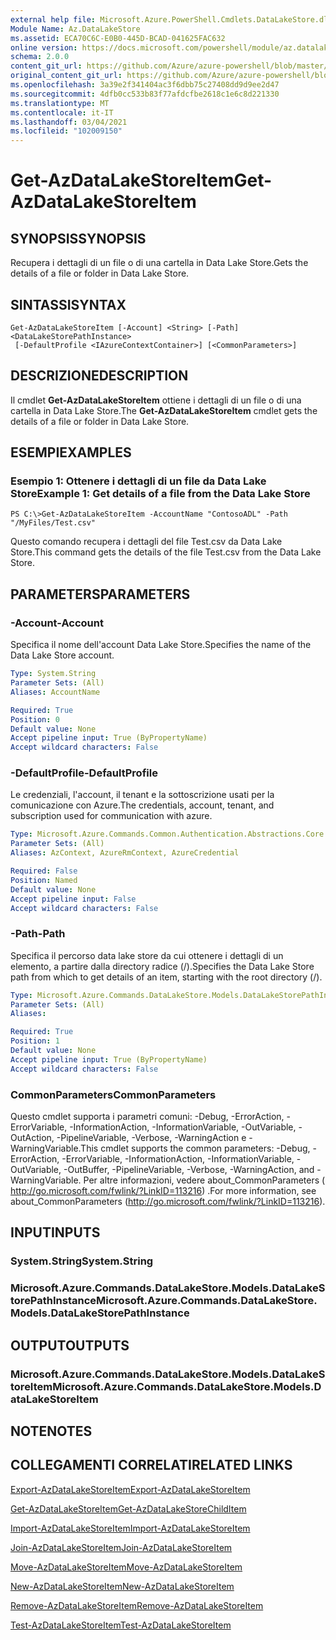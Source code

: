 ```yaml
---
external help file: Microsoft.Azure.PowerShell.Cmdlets.DataLakeStore.dll-Help.xml
Module Name: Az.DataLakeStore
ms.assetid: ECA70C6C-E0B0-445D-BCAD-041625FAC632
online version: https://docs.microsoft.com/powershell/module/az.datalakestore/get-azdatalakestoreitem
schema: 2.0.0
content_git_url: https://github.com/Azure/azure-powershell/blob/master/src/DataLakeStore/DataLakeStore/help/Get-AzDataLakeStoreItem.md
original_content_git_url: https://github.com/Azure/azure-powershell/blob/master/src/DataLakeStore/DataLakeStore/help/Get-AzDataLakeStoreItem.md
ms.openlocfilehash: 3a39e2f341404ac3f6dbb75c27408dd9d9ee2d47
ms.sourcegitcommit: 4dfb0cc533b83f77afdcfbe2618c1e6c8d221330
ms.translationtype: MT
ms.contentlocale: it-IT
ms.lasthandoff: 03/04/2021
ms.locfileid: "102009150"
---
```

# <span data-ttu-id="aaa38-101">Get-AzDataLakeStoreItem</span><span class="sxs-lookup"><span data-stu-id="aaa38-101">Get-AzDataLakeStoreItem</span></span>

## <span data-ttu-id="aaa38-102">SYNOPSIS</span><span class="sxs-lookup"><span data-stu-id="aaa38-102">SYNOPSIS</span></span>
<span data-ttu-id="aaa38-103">Recupera i dettagli di un file o di una cartella in Data Lake Store.</span><span class="sxs-lookup"><span data-stu-id="aaa38-103">Gets the details of a file or folder in Data Lake Store.</span></span>

## <span data-ttu-id="aaa38-104">SINTASSI</span><span class="sxs-lookup"><span data-stu-id="aaa38-104">SYNTAX</span></span>

```
Get-AzDataLakeStoreItem [-Account] <String> [-Path] <DataLakeStorePathInstance>
 [-DefaultProfile <IAzureContextContainer>] [<CommonParameters>]
```

## <span data-ttu-id="aaa38-105">DESCRIZIONE</span><span class="sxs-lookup"><span data-stu-id="aaa38-105">DESCRIPTION</span></span>
<span data-ttu-id="aaa38-106">Il cmdlet **Get-AzDataLakeStoreItem** ottiene i dettagli di un file o di una cartella in Data Lake Store.</span><span class="sxs-lookup"><span data-stu-id="aaa38-106">The **Get-AzDataLakeStoreItem** cmdlet gets the details of a file or folder in Data Lake Store.</span></span>

## <span data-ttu-id="aaa38-107">ESEMPI</span><span class="sxs-lookup"><span data-stu-id="aaa38-107">EXAMPLES</span></span>

### <span data-ttu-id="aaa38-108">Esempio 1: Ottenere i dettagli di un file da Data Lake Store</span><span class="sxs-lookup"><span data-stu-id="aaa38-108">Example 1: Get details of a file from the Data Lake Store</span></span>
```
PS C:\>Get-AzDataLakeStoreItem -AccountName "ContosoADL" -Path "/MyFiles/Test.csv"
```

<span data-ttu-id="aaa38-109">Questo comando recupera i dettagli del file Test.csv da Data Lake Store.</span><span class="sxs-lookup"><span data-stu-id="aaa38-109">This command gets the details of the file Test.csv from the Data Lake Store.</span></span>

## <span data-ttu-id="aaa38-110">PARAMETERS</span><span class="sxs-lookup"><span data-stu-id="aaa38-110">PARAMETERS</span></span>

### <span data-ttu-id="aaa38-111">-Account</span><span class="sxs-lookup"><span data-stu-id="aaa38-111">-Account</span></span>
<span data-ttu-id="aaa38-112">Specifica il nome dell'account Data Lake Store.</span><span class="sxs-lookup"><span data-stu-id="aaa38-112">Specifies the name of the Data Lake Store account.</span></span>

```yaml
Type: System.String
Parameter Sets: (All)
Aliases: AccountName

Required: True
Position: 0
Default value: None
Accept pipeline input: True (ByPropertyName)
Accept wildcard characters: False
```

### <span data-ttu-id="aaa38-113">-DefaultProfile</span><span class="sxs-lookup"><span data-stu-id="aaa38-113">-DefaultProfile</span></span>
<span data-ttu-id="aaa38-114">Le credenziali, l'account, il tenant e la sottoscrizione usati per la comunicazione con Azure.</span><span class="sxs-lookup"><span data-stu-id="aaa38-114">The credentials, account, tenant, and subscription used for communication with azure.</span></span>

```yaml
Type: Microsoft.Azure.Commands.Common.Authentication.Abstractions.Core.IAzureContextContainer
Parameter Sets: (All)
Aliases: AzContext, AzureRmContext, AzureCredential

Required: False
Position: Named
Default value: None
Accept pipeline input: False
Accept wildcard characters: False
```

### <span data-ttu-id="aaa38-115">-Path</span><span class="sxs-lookup"><span data-stu-id="aaa38-115">-Path</span></span>
<span data-ttu-id="aaa38-116">Specifica il percorso data lake store da cui ottenere i dettagli di un elemento, a partire dalla directory radice (/).</span><span class="sxs-lookup"><span data-stu-id="aaa38-116">Specifies the Data Lake Store path from which to get details of an item, starting with the root directory (/).</span></span>

```yaml
Type: Microsoft.Azure.Commands.DataLakeStore.Models.DataLakeStorePathInstance
Parameter Sets: (All)
Aliases:

Required: True
Position: 1
Default value: None
Accept pipeline input: True (ByPropertyName)
Accept wildcard characters: False
```

### <span data-ttu-id="aaa38-117">CommonParameters</span><span class="sxs-lookup"><span data-stu-id="aaa38-117">CommonParameters</span></span>
<span data-ttu-id="aaa38-118">Questo cmdlet supporta i parametri comuni: -Debug, -ErrorAction, -ErrorVariable, -InformationAction, -InformationVariable, -OutVariable, -OutAction, -PipelineVariable, -Verbose, -WarningAction e -WarningVariable.</span><span class="sxs-lookup"><span data-stu-id="aaa38-118">This cmdlet supports the common parameters: -Debug, -ErrorAction, -ErrorVariable, -InformationAction, -InformationVariable, -OutVariable, -OutBuffer, -PipelineVariable, -Verbose, -WarningAction, and -WarningVariable.</span></span> <span data-ttu-id="aaa38-119">Per altre informazioni, vedere about_CommonParameters ( http://go.microsoft.com/fwlink/?LinkID=113216) .</span><span class="sxs-lookup"><span data-stu-id="aaa38-119">For more information, see about_CommonParameters (http://go.microsoft.com/fwlink/?LinkID=113216).</span></span>

## <span data-ttu-id="aaa38-120">INPUT</span><span class="sxs-lookup"><span data-stu-id="aaa38-120">INPUTS</span></span>

### <span data-ttu-id="aaa38-121">System.String</span><span class="sxs-lookup"><span data-stu-id="aaa38-121">System.String</span></span>

### <span data-ttu-id="aaa38-122">Microsoft.Azure.Commands.DataLakeStore.Models.DataLakeStorePathInstance</span><span class="sxs-lookup"><span data-stu-id="aaa38-122">Microsoft.Azure.Commands.DataLakeStore.Models.DataLakeStorePathInstance</span></span>

## <span data-ttu-id="aaa38-123">OUTPUT</span><span class="sxs-lookup"><span data-stu-id="aaa38-123">OUTPUTS</span></span>

### <span data-ttu-id="aaa38-124">Microsoft.Azure.Commands.DataLakeStore.Models.DataLakeStoreItem</span><span class="sxs-lookup"><span data-stu-id="aaa38-124">Microsoft.Azure.Commands.DataLakeStore.Models.DataLakeStoreItem</span></span>

## <span data-ttu-id="aaa38-125">NOTE</span><span class="sxs-lookup"><span data-stu-id="aaa38-125">NOTES</span></span>

## <span data-ttu-id="aaa38-126">COLLEGAMENTI CORRELATI</span><span class="sxs-lookup"><span data-stu-id="aaa38-126">RELATED LINKS</span></span>

[<span data-ttu-id="aaa38-127">Export-AzDataLakeStoreItem</span><span class="sxs-lookup"><span data-stu-id="aaa38-127">Export-AzDataLakeStoreItem</span></span>](./Export-AzDataLakeStoreItem.md)

[<span data-ttu-id="aaa38-128">Get-AzDataLakeStoreItem</span><span class="sxs-lookup"><span data-stu-id="aaa38-128">Get-AzDataLakeStoreChildItem</span></span>](./Get-AzDataLakeStoreChildItem.md)

[<span data-ttu-id="aaa38-129">Import-AzDataLakeStoreItem</span><span class="sxs-lookup"><span data-stu-id="aaa38-129">Import-AzDataLakeStoreItem</span></span>](./Import-AzDataLakeStoreItem.md)

[<span data-ttu-id="aaa38-130">Join-AzDataLakeStoreItem</span><span class="sxs-lookup"><span data-stu-id="aaa38-130">Join-AzDataLakeStoreItem</span></span>](./Join-AzDataLakeStoreItem.md)

[<span data-ttu-id="aaa38-131">Move-AzDataLakeStoreItem</span><span class="sxs-lookup"><span data-stu-id="aaa38-131">Move-AzDataLakeStoreItem</span></span>](./Move-AzDataLakeStoreItem.md)

[<span data-ttu-id="aaa38-132">New-AzDataLakeStoreItem</span><span class="sxs-lookup"><span data-stu-id="aaa38-132">New-AzDataLakeStoreItem</span></span>](./New-AzDataLakeStoreItem.md)

[<span data-ttu-id="aaa38-133">Remove-AzDataLakeStoreItem</span><span class="sxs-lookup"><span data-stu-id="aaa38-133">Remove-AzDataLakeStoreItem</span></span>](./Remove-AzDataLakeStoreItem.md)

[<span data-ttu-id="aaa38-134">Test-AzDataLakeStoreItem</span><span class="sxs-lookup"><span data-stu-id="aaa38-134">Test-AzDataLakeStoreItem</span></span>](./Test-AzDataLakeStoreItem.md)


